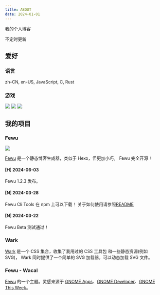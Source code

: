```yaml
---
title: ABOUT
date: 2024-01-01
---
```


我的个人博客

不定时更新

<!--more-->

## 爱好

### 语言
zh-CN, en-US, JavaScript, C, Rust

### 游戏

[![](//img.shields.io/badge/狂野飙车9：竞速传奇-国服-fb0053)](http://a9.aligames.com/) 
[![](//img.shields.io/badge/崩坏：星穹铁道-星穹列车-e1b066)](https://sr.mihoyo.com) 
[![](//img.shields.io/badge/原神-天空岛-45b6ab)](https://ys.mihoyo.com)

## 我的项目

### Fewu

![](//img.shields.io/badge/Fewu-1.2.5-3273d2)

[Fewu](//github.com/0xarch/fewu) 是一个静态博客生成器，类似于 Hexo，但更加小巧。
Fewu 完全开源！

#### [H] 2024-06-03

Fewu 1.2.3 发布。

#### [N] 2024-03-28
Fewu Cli Tools 在 npm 上可以下载！
关于如何使用请参照[README](//github.com/0xarch/fewu)

#### [N] 2024-03-22

Fewu Beta 测试通过！

### Wark

[Wark](//github.com/0xarch/Wark) 是一个 CSS 集合，收集了我用过的 CSS 工具包 和一些静态资源(例如 SVG)， Wark 同时提供了一个简单的 SVG 加载器，可以动态加载 SVG 文件。

### Fewu - Wacal

[Fewu](//github.com/0xarch/fewu) 的一个主题。灵感来源于 [GNOME Apps](//apps.gnome.org/zh-CN)、[GNOME Developer](//developer.gnome.org)、[GNOME This Week](//thisweek.gnome.org)。 